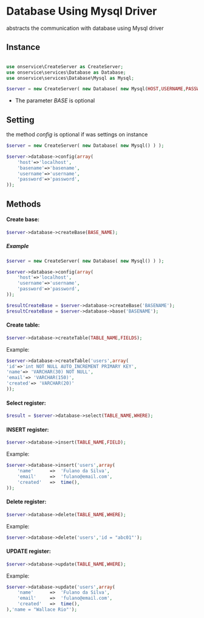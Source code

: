 

# Database Using Mysql Driver
abstracts the communication with database using Mysql driver

## Instance 

```php

use onservice\CreateServer as CreateServer;
use onservice\services\Database as Database;
use onservice\services\Database\Mysql as Mysql;

$server = new CreateServer( new Database( new Mysql(HOST,USERNAME,PASSWORD,BASE) ) );
```

- The parameter *BASE* is optional

## Setting 
the method *config* is optional if was settings on instance

```php
$server = new CreateServer( new Database( new Mysql() ) );

$server->database->config(array(
	'host'=>'localhost',
	'basename'=>'basename',
	'username'=>'username',
	'password'=>'password',
));
```





## Methods


#### Create base:
```php
$server->database->createBase(BASE_NAME);
```

##### Example 

```php
$server = new CreateServer( new Database( new Mysql() ) );

$server->database->config(array(
	'host'=>'localhost',
	'username'=>'username',
	'password'=>'password',
));

$resultCreateBase = $server->database->createBase('BASENAME');					
$resultCreateBase = $server->database->base('BASENAME');

```



#### Create table:
```php
$server->database->createTable(TABLE_NAME,FIELDS);
```

Example:
```php
$server->database->createTable('users',array(
'id'=>'int NOT NULL AUTO_INCREMENT PRIMARY KEY',
'name'=> 'VARCHAR(30) NOT NULL',
'email'=> 'VARCHAR(150)',
'created'=> 'VARCHAR(20)'
));

```

#### Select register:
```php
$result = $server->database->select(TABLE_NAME,WHERE);
```

#### INSERT register:
```php
$server->database->insert(TABLE_NAME,FIELD);
```

Example:

```php
$server->database->insert('users',array(
	'name'		=>	'Fulano da Silva',
	'email'		=>	'fulano@email.com',
	'created'	=>	time(),
));
```

#### Delete register:
```php
$server->database->delete(TABLE_NAME,WHERE);
```
Example:

```php
$server->database->delete('users','id = "abc01"');
```

#### UPDATE register:
```php
$server->database->update(TABLE_NAME,WHERE);
```

Example:
```php
$server->database->update('users',array(
	'name'		=>	'Fulano da Silva',
	'email'		=>	'fulano@email.com',
	'created'	=>	time(),
),'name = "Wallace Rio"');
```

